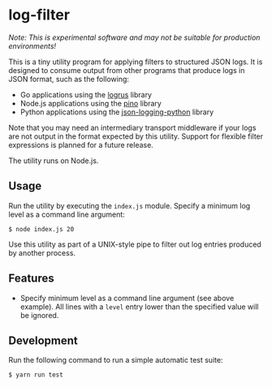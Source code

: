 # log-filter

_Note: This is experimental software and may not be suitable for production environments!_

This is a tiny utility program for applying filters to structured JSON logs. It is designed to consume output from other programs that produce logs in JSON format, such as the following:

-   Go applications using the [logrus](https://github.com/sirupsen/logrus) library
-   Node.js applications using the [pino](https://github.com/pinojs/pino) library
-   Python applications using the [json-logging-python](https://github.com/bobbui/json-logging-python) library

Note that you may need an intermediary transport middleware if your logs are not
output in the format expected by this utility. Support for flexible filter
expressions is planned for a future release.

The utility runs on Node.js.

## Usage

Run the utility by executing the `index.js` module. Specify a minimum log level as a command line argument:

```console
$ node index.js 20
```

Use this utility as part of a UNIX-style pipe to filter out log entries produced by another process.

## Features

-   Specify minimum level as a command line argument (see above example). All lines with a `level` entry lower than the specified value will be ignored.

## Development

Run the following command to run a simple automatic test suite:

```console
$ yarn run test
```
